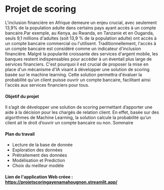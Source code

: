 
# Projet de scoring
 L'inclusion financière en Afrique demeure un enjeu crucial, avec seulement 13,9% de la population adulte dans certains pays ayant accès à un compte bancaire.Par exemple, au Kenya, au Rwanda, en Tanzanie et en Ouganda, seuls 9,1 millions d'adultes (soit 13,9 % de la population adulte) ont accès à un compte bancaire commercial ou l'utilisent. Traditionnellement, l'accès à un compte bancaire est considéré comme un indicateur d'inclusion financière. Malgré la popularité croissante des services d'argent mobile, les banques restent indispensables pour accéder à un éventail plus large de services financiers.  C'est pourquoi il est crucial de proposer la mise en place d'un mécanisme d'IA visant à développer une solution de scoring basée sur le machine learning. Cette solution permettra d'évaluer la probabilité qu'un client puisse ouvrir un compte bancaire, facilitant ainsi l'accès aux services financiers pour tous.

#### Objetif du projet

Il s’agit de développer une solution de scoring permettant d’apporter une aide à la décision pour les chargés de relation client. En effet, basée sur des algorithmes de Machine Learning, la solution calcule la probabilité qu’un client ait le droit d’ouvrir un compte bancaire ou non.
Sommaire

#### Plan du travail

   - Lecture de la base de donnée
   - Exploration des données
   - Prétraitement des données
   - Modélisation et Prediction
   - Choix du meilleur modèle

#### Lien de l'application Web créee : https://projetscoringayenamahougnon.streamlit.app/

 
